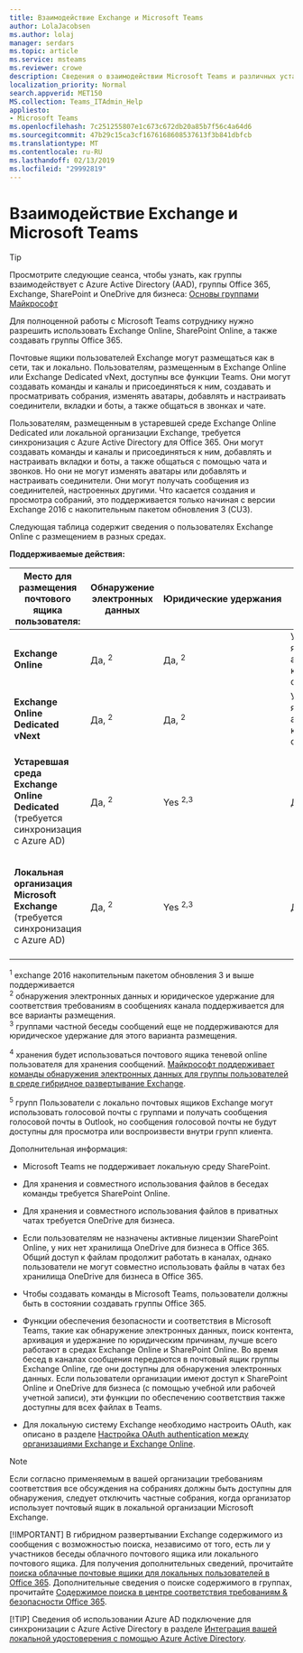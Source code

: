 ```yaml
---
title: Взаимодействие Exchange и Microsoft Teams
author: LolaJacobsen
ms.author: lolaj
manager: serdars
ms.topic: article
ms.service: msteams
ms.reviewer: crowe
description: Сведения о взаимодействии Microsoft Teams и различных установок Exchange при использовании некоторых функций, таких как создание команд и присоединение к ним, создание каналов и т. д.
localization_priority: Normal
search.appverid: MET150
MS.collection: Teams_ITAdmin_Help
appliesto:
- Microsoft Teams
ms.openlocfilehash: 7c251255807e1c673c672db20a85b7f56c4a64d6
ms.sourcegitcommit: 47b29c15ca3cf1676168608537613f3b841dbfcb
ms.translationtype: MT
ms.contentlocale: ru-RU
ms.lasthandoff: 02/13/2019
ms.locfileid: "29992819"
---
```

<a name="how-exchange-and-microsoft-teams-interact"></a>Взаимодействие Exchange и Microsoft Teams 
=========================================

> [!Tip]
> Просмотрите следующие сеанса, чтобы узнать, как группы взаимодействует с Azure Active Directory (AAD), группы Office 365, Exchange, SharePoint и OneDrive для бизнеса: [Основы группами Майкрософт](https://aka.ms/teams-foundations)

Для полноценной работы с Microsoft Teams сотруднику нужно разрешить использовать Exchange Online, SharePoint Online, а также создавать группы Office 365.

Почтовые ящики пользователей Exchange могут размещаться как в сети, так и локально. Пользователям, размещенным в Exchange Online или Exchange Dedicated vNext, доступны все функции Teams. Они могут создавать команды и каналы и присоединяться к ним, создавать и просматривать собрания, изменять аватары, добавлять и настраивать соединители, вкладки и боты, а также общаться в звонках и чате.

Пользователям, размещенным в устаревшей среде Exchange Online Dedicated или локальной организации Exchange, требуется синхронизация с Azure Active Directory для Office 365. Они могут создавать команды и каналы и присоединяться к ним, добавлять и настраивать вкладки и боты, а также общаться с помощью чата и звонков. Но они не могут изменять аватары или добавлять и настраивать соединители. Они могут получать сообщения из соединителей, настроенных другими. Что касается создания и просмотра собраний, это поддерживается только начиная с версии Exchange 2016 с накопительным пакетом обновления 3 (CU3).

Следующая таблица содержит сведения о пользователях Exchange Online с размещением в разных средах.

**Поддерживаемые действия:** 

| Место для размещения почтового ящика пользователя: | Обнаружение электронных данных| Юридические&nbsp;удержания | Хранения| Группы и канала mgmt |Создание и просмотр собраний| Изменение аватара пользователя | Журнал звонков | Управление контактами | Доступ к контактов Outlook | Голосовая почта |Добавление и настройка соединителей|Добавление и настройка вкладок|Добавление и настройка ботов| 
|---|---|---|---|---|---|---|---|---|---|---|---|---|---|
|**Exchange Online**|Да, <sup>2</sup>|Да, <sup>2</sup>|Управление языками для автосекретаря конференц-связи.|Да|Да|Да|Да|Да|Да|Да|Да|Да |Да|
|**Exchange Online Dedicated vNext**|Да, <sup>2</sup>|Да, <sup>2</sup>|Управление языками для автосекретаря конференц-связи.|Да |Да|Да|Да |Да|Да|Да|Да |Да |Да |
|**Устаревшая среда Exchange Online Dedicated** (требуется синхронизация с Azure AD)|Да, <sup>2</sup>|Yes <sup>2,3</sup>|Да <sup>4|Установка международного номера как номера доступа по умолчанию (представленного в приглашении на собрание) для пользователя.|Да|Нет|Да|Установка международного номера как номера доступа по умолчанию (представленного в приглашении на собрание) для пользователя.|Да|Нет|Нет|Да|Да|
|**Локальная организация Microsoft Exchange** (требуется синхронизация с Azure AD)|Да, <sup>2</sup>| Yes <sup>2,3</sup> |Да <sup>4|Да|Да (Exchange 2016 CU3 +)|Нет|Да|Установка международного номера как номера доступа по умолчанию (представленного в приглашении на собрание) для пользователя.|Да|Не <sup>5|Возможность идентификации любого пользователя в организации с помощью ПИН-кода.|Нет|Да|

<sup>1</sup> exchange 2016 накопительным пакетом обновления 3 и выше поддерживается  
<sup>2</sup> обнаружения электронных данных и юридическое удержание для соответствия требованиям в сообщениях канала поддерживается для все варианты размещения.  
<sup>3</sup> группами частной беседы сообщений еще не поддерживаются для юридическое удержание для этого варианта размещения.

<sup>4</sup> хранения будет использоваться почтового ящика теневой online пользователя для хранения сообщений. [Майкрософт поддерживает команды обнаружения электронных данных для группы пользователей в среде гибридное развертывание Exchange](https://techcommunity.microsoft.com/t5/Microsoft-Teams-Blog/Microsoft-Teams-supports-eDiscovery-for-Teams-users-in-a/ba-p/200009).

<sup>5</sup> групп Пользователи с локально почтовых ящиков Exchange могут использовать голосовой почты с группами и получать сообщения голосовой почты в Outlook, но сообщения голосовой почты не будут доступны для просмотра или воспроизвести внутри групп клиента.

Дополнительная информация:

-   Microsoft Teams не поддерживает локальную среду SharePoint.

-   Для хранения и совместного использования файлов в беседах команды требуется SharePoint Online.

-   Для хранения и совместного использования файлов в приватных чатах требуется OneDrive для бизнеса.

-   Если пользователям не назначены активные лицензии SharePoint Online, у них нет хранилища OneDrive для бизнеса в Office 365. Общий доступ к файлам продолжит работать в каналах, однако пользователи не могут совместно использовать файлы в чатах без хранилища OneDrive для бизнеса в Office 365.

-   Чтобы создавать команды в Microsoft Teams, пользователи должны быть в состоянии создавать группы Office 365.

-   Функции обеспечения безопасности и соответствия в Microsoft Teams, такие как обнаружение электронных данных, поиск контента, архивация и удержание по юридическим причинам, лучше всего работают в средах Exchange Online и SharePoint Online. Во время бесед в каналах сообщения передаются в почтовый ящик группы Exchange Online, где они доступны для обнаружения электронных данных. Если пользователи организации имеют доступ к SharePoint Online и OneDrive для бизнеса (с помощью учебной или рабочей учетной записи), эти функции по обеспечению соответствия также доступны для всех файлах в Teams.

-   Для локальную систему Exchange необходимо настроить OAuth, как описано в разделе [Настройка OAuth authentication между организациями Exchange и Exchange Online](https://technet.microsoft.com/en-us/library/dn594521(v=exchg.150).aspx). 

> [!NOTE]
> Если согласно применяемым в вашей организации требованиям соответствия все обсуждения на собраниях должны быть доступны для обнаружения, следует отключить частные собрания, когда организатор использует почтовый ящик в локальной организации Microsoft Exchange.
> 
> [!IMPORTANT]
> В гибридном развертывании Exchange содержимого из сообщения с возможностью поиска, независимо от того, есть ли у участников беседы облачного почтового ящика или локального почтового ящика. Для получения дополнительных сведений, прочитайте [поиска облачные почтовые ящики для локальных пользователей в Office 365](https://docs.microsoft.com/en-us/office365/securitycompliance/search-cloud-based-mailboxes-for-on-premises-users). Дополнительные сведения о поиске содержимого в группах, прочитайте [Содержимое поиска в центре соответствия требованиям & безопасности Office 365](https://docs.microsoft.com/en-us/Office365/SecurityCompliance/content-search#searching-microsoft-teams-and-office-365-groups).
> 
> [!TIP]
> Сведения об использовании Azure AD подключение для синхронизации с Azure Active Directory в разделе [Интеграция вашей локальной удостоверения с помощью Azure Active Directory](https://go.microsoft.com/fwlink/?linkid=854600).
